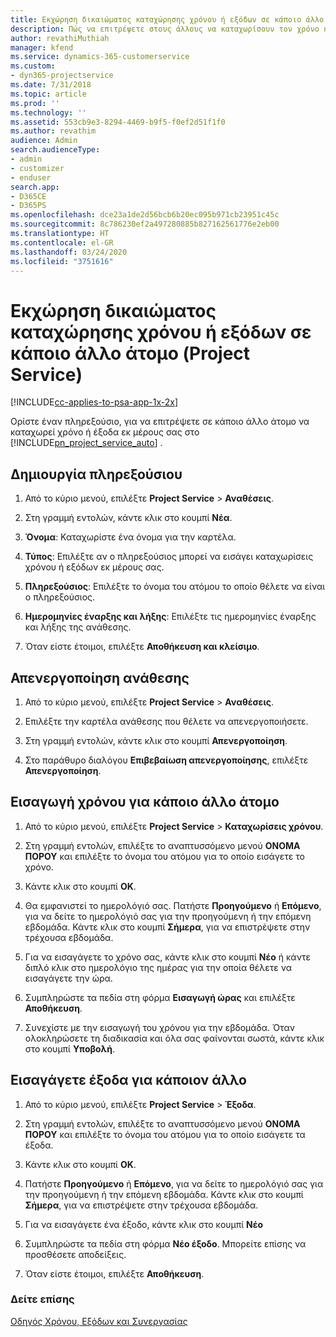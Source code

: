 ```yaml
---
title: Εκχώρηση δικαιώματος καταχώρησης χρόνου ή εξόδων σε κάποιο άλλο άτομο
description: Πώς να επιτρέψετε στους άλλους να καταχωρίσουν τον χρόνο ή τα έξοδα στο Project Service
author: revathiMuthiah
manager: kfend
ms.service: dynamics-365-customerservice
ms.custom:
- dyn365-projectservice
ms.date: 7/31/2018
ms.topic: article
ms.prod: ''
ms.technology: ''
ms.assetid: 553cb9e3-8294-4469-b9f5-f0ef2d51f1f0
ms.author: revathim
audience: Admin
search.audienceType:
- admin
- customizer
- enduser
search.app:
- D365CE
- D365PS
ms.openlocfilehash: dce23a1de2d56bcb6b20ec095b971cb23951c45c
ms.sourcegitcommit: 8c786230ef2a497280885b827162561776e2eb00
ms.translationtype: HT
ms.contentlocale: el-GR
ms.lasthandoff: 03/24/2020
ms.locfileid: "3751616"
---
```

# <a name="allow-someone-else-to-enter-your-time-entry-or-expense-project-service"></a>Εκχώρηση δικαιώματος καταχώρησης χρόνου ή εξόδων σε κάποιο άλλο άτομο (Project Service)

[!INCLUDE[cc-applies-to-psa-app-1x-2x](../includes/cc-applies-to-psa-app-1x-2x.md)]

Ορίστε έναν πληρεξούσιο, για να επιτρέψετε σε κάποιο άλλο άτομο να καταχωρεί χρόνο ή έξοδα εκ μέρους σας στο [!INCLUDE[pn_project_service_auto](../includes/pn-project-service-auto.md)] .  
  
## <a name="create-a-delegate"></a>Δημιουργία πληρεξούσιου  
  
1.  Από το κύριο μενού, επιλέξτε **Project Service** > **Αναθέσεις**.  
  
2.  Στη γραμμή εντολών, κάντε κλικ στο κουμπί **Νέα**.  
  
3. **Όνομα**: Καταχωρίστε ένα όνομα για την καρτέλα.  
  
4. **Τύπος**: Επιλέξτε αν ο πληρεξούσιος μπορεί να εισάγει καταχωρίσεις χρόνου ή εξόδων εκ μέρους σας.  
  
5. **Πληρεξούσιος**: Επιλέξτε το όνομα του ατόμου το οποίο θέλετε να είναι ο πληρεξούσιος.  
  
6. **Ημερομηνίες έναρξης και λήξης**: Επιλέξτε τις ημερομηνίες έναρξης και λήξης της ανάθεσης.  
  
7.  Όταν είστε έτοιμοι, επιλέξτε **Αποθήκευση και κλείσιμο**.  
  
## <a name="turn-off-delegation"></a>Απενεργοποίηση ανάθεσης  
  
1.  Από το κύριο μενού, επιλέξτε **Project Service** > **Αναθέσεις**.  
  
2.  Επιλέξτε την καρτέλα ανάθεσης που θέλετε να απενεργοποιήσετε.  
  
3.  Στη γραμμή εντολών, κάντε κλικ στο κουμπί **Απενεργοποίηση**.  
  
4.  Στο παράθυρο διαλόγου **Επιβεβαίωση απενεργοποίησης**, επιλέξτε **Απενεργοποίηση**.  
  
## <a name="enter-time-for-someone-else"></a>Εισαγωγή χρόνου για κάποιο άλλο άτομο  
  
1.  Από το κύριο μενού, επιλέξτε **Project Service** > **Καταχωρίσεις χρόνου**.  
  
2.  Στη γραμμή εντολών, επιλέξτε το αναπτυσσόμενο μενού **ΟΝΟΜΑ ΠΟΡΟΥ** και επιλέξτε το όνομα του ατόμου για το οποίο εισάγετε το χρόνο.  
  
3.  Κάντε κλικ στο κουμπί **OK**.  
  
4.  Θα εμφανιστεί το ημερολόγιό σας. Πατήστε **Προηγούμενο** ή **Επόμενο**, για να δείτε το ημερολόγιό σας για την προηγούμενη ή την επόμενη εβδομάδα. Κάντε κλικ στο κουμπί **Σήμερα**, για να επιστρέψετε στην τρέχουσα εβδομάδα.  
  
5.  Για να εισαγάγετε το χρόνο σας, κάντε κλικ στο κουμπί **Νέο** ή κάντε διπλό κλικ στο ημερολόγιο της ημέρας για την οποία θέλετε να εισαγάγετε την ώρα.  
  
6.  Συμπληρώστε τα πεδία στη φόρμα **Εισαγωγή ώρας** και επιλέξτε **Αποθήκευση**.  
  
7.  Συνεχίστε με την εισαγωγή του χρόνου για την εβδομάδα. Όταν ολοκληρώσετε τη διαδικασία και όλα σας φαίνονται σωστά, κάντε κλικ στο κουμπί **Υποβολή**.  
  
## <a name="enter-expenses-for-someone-else"></a>Εισαγάγετε έξοδα για κάποιον άλλο  
  
1.  Από το κύριο μενού, επιλέξτε **Project Service** > **Έξοδα**.  
  
2.  Στη γραμμή εντολών, επιλέξτε το αναπτυσσόμενο μενού **ΟΝΟΜΑ ΠΟΡΟΥ** και επιλέξτε το όνομα του ατόμου για το οποίο εισάγετε τα έξοδα.  
  
3.  Κάντε κλικ στο κουμπί **OK**.  
  
4.  Πατήστε **Προηγούμενο** ή **Επόμενο**, για να δείτε το ημερολόγιό σας για την προηγούμενη ή την επόμενη εβδομάδα. Κάντε κλικ στο κουμπί **Σήμερα**, για να επιστρέψετε στην τρέχουσα εβδομάδα.  
  
5.  Για να εισαγάγετε ένα έξοδο, κάντε κλικ στο κουμπί **Νέο**  
  
6.  Συμπληρώστε τα πεδία στη φόρμα **Νέο έξοδο**. Μπορείτε επίσης να προσθέσετε αποδείξεις.  
  
7.  Όταν είστε έτοιμοι, επιλέξτε **Αποθήκευση**.  
  
### <a name="see-also"></a>Δείτε επίσης  
 [Οδηγός Χρόνου, Εξόδων και Συνεργασίας](../project-service/time-expense-collaboration-guide.md)
